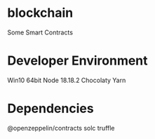 # blockchain
Some Smart Contracts

# Developer Environment
Win10 64bit
Node 18.18.2
Chocolaty 
Yarn

# Dependencies
@openzeppelin/contracts
solc
truffle

#
